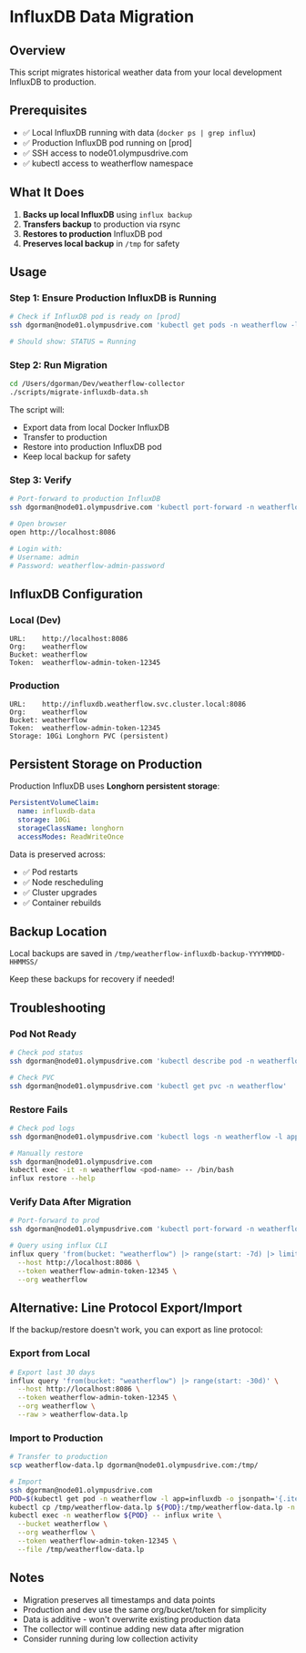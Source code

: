 # InfluxDB Data Migration

## Overview

This script migrates historical weather data from your local development InfluxDB to production.

## Prerequisites

- ✅ Local InfluxDB running with data (`docker ps | grep influx`)
- ✅ Production InfluxDB pod running on [prod]
- ✅ SSH access to node01.olympusdrive.com
- ✅ kubectl access to weatherflow namespace

## What It Does

1. **Backs up local InfluxDB** using `influx backup`
2. **Transfers backup** to production via rsync
3. **Restores to production** InfluxDB pod
4. **Preserves local backup** in `/tmp` for safety

## Usage

### Step 1: Ensure Production InfluxDB is Running

```bash
# Check if InfluxDB pod is ready on [prod]
ssh dgorman@node01.olympusdrive.com 'kubectl get pods -n weatherflow -l app=influxdb'

# Should show: STATUS = Running
```

### Step 2: Run Migration

```bash
cd /Users/dgorman/Dev/weatherflow-collector
./scripts/migrate-influxdb-data.sh
```

The script will:
- Export data from local Docker InfluxDB
- Transfer to production
- Restore into production InfluxDB pod
- Keep local backup for safety

### Step 3: Verify

```bash
# Port-forward to production InfluxDB
ssh dgorman@node01.olympusdrive.com 'kubectl port-forward -n weatherflow svc/influxdb 8086:8086'

# Open browser
open http://localhost:8086

# Login with:
# Username: admin
# Password: weatherflow-admin-password
```

## InfluxDB Configuration

### Local (Dev)
```
URL:    http://localhost:8086
Org:    weatherflow
Bucket: weatherflow
Token:  weatherflow-admin-token-12345
```

### Production
```
URL:    http://influxdb.weatherflow.svc.cluster.local:8086
Org:    weatherflow
Bucket: weatherflow
Token:  weatherflow-admin-token-12345
Storage: 10Gi Longhorn PVC (persistent)
```

## Persistent Storage on Production

Production InfluxDB uses **Longhorn persistent storage**:

```yaml
PersistentVolumeClaim:
  name: influxdb-data
  storage: 10Gi
  storageClassName: longhorn
  accessModes: ReadWriteOnce
```

Data is preserved across:
- ✅ Pod restarts
- ✅ Node rescheduling
- ✅ Cluster upgrades
- ✅ Container rebuilds

## Backup Location

Local backups are saved in `/tmp/weatherflow-influxdb-backup-YYYYMMDD-HHMMSS/`

Keep these backups for recovery if needed!

## Troubleshooting

### Pod Not Ready

```bash
# Check pod status
ssh dgorman@node01.olympusdrive.com 'kubectl describe pod -n weatherflow -l app=influxdb'

# Check PVC
ssh dgorman@node01.olympusdrive.com 'kubectl get pvc -n weatherflow'
```

### Restore Fails

```bash
# Check pod logs
ssh dgorman@node01.olympusdrive.com 'kubectl logs -n weatherflow -l app=influxdb'

# Manually restore
ssh dgorman@node01.olympusdrive.com
kubectl exec -it -n weatherflow <pod-name> -- /bin/bash
influx restore --help
```

### Verify Data After Migration

```bash
# Port-forward to prod
ssh dgorman@node01.olympusdrive.com 'kubectl port-forward -n weatherflow svc/influxdb 8086:8086'

# Query using influx CLI
influx query 'from(bucket: "weatherflow") |> range(start: -7d) |> limit(n: 10)' \
  --host http://localhost:8086 \
  --token weatherflow-admin-token-12345 \
  --org weatherflow
```

## Alternative: Line Protocol Export/Import

If the backup/restore doesn't work, you can export as line protocol:

### Export from Local

```bash
# Export last 30 days
influx query 'from(bucket: "weatherflow") |> range(start: -30d)' \
  --host http://localhost:8086 \
  --token weatherflow-admin-token-12345 \
  --org weatherflow \
  --raw > weatherflow-data.lp
```

### Import to Production

```bash
# Transfer to production
scp weatherflow-data.lp dgorman@node01.olympusdrive.com:/tmp/

# Import
ssh dgorman@node01.olympusdrive.com
POD=$(kubectl get pod -n weatherflow -l app=influxdb -o jsonpath='{.items[0].metadata.name}')
kubectl cp /tmp/weatherflow-data.lp ${POD}:/tmp/weatherflow-data.lp -n weatherflow
kubectl exec -n weatherflow ${POD} -- influx write \
  --bucket weatherflow \
  --org weatherflow \
  --token weatherflow-admin-token-12345 \
  --file /tmp/weatherflow-data.lp
```

## Notes

- Migration preserves all timestamps and data points
- Production and dev use the same org/bucket/token for simplicity
- Data is additive - won't overwrite existing production data
- The collector will continue adding new data after migration
- Consider running during low collection activity
